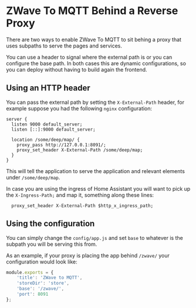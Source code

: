 # ZWave To MQTT Behind a Reverse Proxy

There are two ways to enable ZWave To MQTT to sit behing a proxy that uses
subpaths to serve the pages and services. 

You can use a header to signal where the external path is or you can configure
the base path. In both cases this are dynamic configurations, so you can deploy
without having to build again the frontend.

## Using an HTTP header

You can pass the external path by setting the `X-External-Path` header, for example
suppose you had the following `nginx` configuration:

```text
server {
  listen 9000 default_server;
  listen [::]:9000 default_server;

  location /some/deep/map/ {
    proxy_pass http://127.0.0.1:8091/;
    proxy_set_header X-External-Path /some/deep/map;
  }
}
```

This will tell the application to serve the application and relevant elements under
`/some/deep/map`.

In case you are using the ingress of Home Assistant you will want to
pick up the `X-Ingress-Path;` and map it, something along
these lines:

```text
  proxy_set_header X-External-Path $http_x_ingress_path;
```

## Using the configuration

You can simply change the `config/app.js` and set `base` to whatever is
the subpath you will be serving this from.

As an example, if your proxy is placing the app behind `/zwave/` your configuration
would look like:

```javascript
module.exports = {
	'title': 'ZWave to MQTT',
	'storeDir': 'store',
	'base': '/zwave/',
	'port': 8091
};
```
